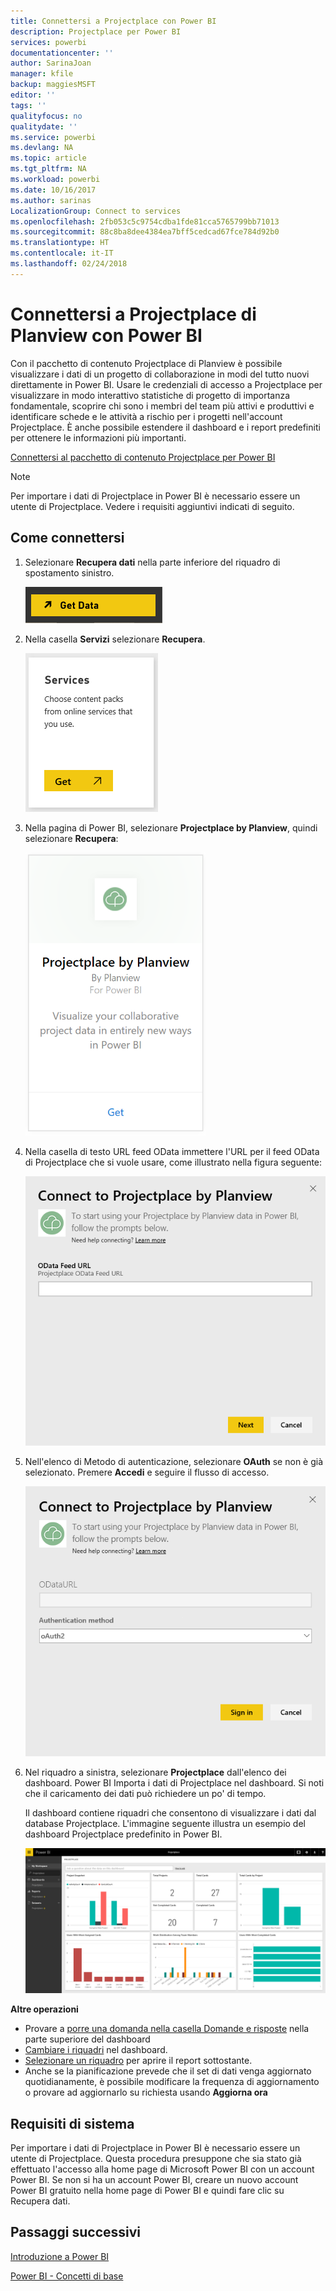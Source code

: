 ```yaml
---
title: Connettersi a Projectplace con Power BI
description: Projectplace per Power BI
services: powerbi
documentationcenter: ''
author: SarinaJoan
manager: kfile
backup: maggiesMSFT
editor: ''
tags: ''
qualityfocus: no
qualitydate: ''
ms.service: powerbi
ms.devlang: NA
ms.topic: article
ms.tgt_pltfrm: NA
ms.workload: powerbi
ms.date: 10/16/2017
ms.author: sarinas
LocalizationGroup: Connect to services
ms.openlocfilehash: 2fb053c5c9754cdba1fde81cca5765799bb71013
ms.sourcegitcommit: 88c8ba8dee4384ea7bff5cedcad67fce784d92b0
ms.translationtype: HT
ms.contentlocale: it-IT
ms.lasthandoff: 02/24/2018
---
```

# <a name="connect-to-projectplace-by-planview-with-power-bi"></a>Connettersi a Projectplace di Planview con Power BI
Con il pacchetto di contenuto Projectplace di Planview è possibile visualizzare i dati di un progetto di collaborazione in modi del tutto nuovi direttamente in Power BI. Usare le credenziali di accesso a Projectplace per visualizzare in modo interattivo statistiche di progetto di importanza fondamentale, scoprire chi sono i membri del team più attivi e produttivi e identificare schede e le attività a rischio per i progetti nell'account Projectplace. È anche possibile estendere il dashboard e i report predefiniti per ottenere le informazioni più importanti.

[Connettersi al pacchetto di contenuto Projectplace per Power BI](https://app.powerbi.com/getdata/services/projectplace)

>[!NOTE]
>Per importare i dati di Projectplace in Power BI è necessario essere un utente di Projectplace. Vedere i requisiti aggiuntivi indicati di seguito.

## <a name="how-to-connect"></a>Come connettersi
1. Selezionare **Recupera dati** nella parte inferiore del riquadro di spostamento sinistro.
   
    ![](media/service-connect-to-projectplace/get.png)
2. Nella casella **Servizi** selezionare **Recupera**.
   
    ![](media/service-connect-to-projectplace/services.png)
3. Nella pagina di Power BI, selezionare **Projectplace by Planview**, quindi selezionare **Recupera**:  
   
    ![](media/service-connect-to-projectplace/projectplace.png)
4. Nella casella di testo URL feed OData immettere l'URL per il feed OData di Projectplace che si vuole usare, come illustrato nella figura seguente:
   
    ![](media/service-connect-to-projectplace/params.png)
5. Nell'elenco di Metodo di autenticazione, selezionare **OAuth** se non è già selezionato. Premere **Accedi** e seguire il flusso di accesso.  
   
   ![](media/service-connect-to-projectplace/creds.png)
6. Nel riquadro a sinistra, selezionare **Projectplace** dall'elenco dei dashboard. Power BI Importa i dati di Projectplace nel dashboard. Si noti che il caricamento dei dati può richiedere un po' di tempo.  
   
    Il dashboard contiene riquadri che consentono di visualizzare i dati dal database Projectplace. L'immagine seguente illustra un esempio del dashboard Projectplace predefinito in Power BI.
   
    ![](media/service-connect-to-projectplace/dashboard.png)

**Altre operazioni**

* Provare a [porre una domanda nella casella Domande e risposte](power-bi-q-and-a.md) nella parte superiore del dashboard
* [Cambiare i riquadri](service-dashboard-edit-tile.md) nel dashboard.
* [Selezionare un riquadro](service-dashboard-tiles.md) per aprire il report sottostante.
* Anche se la pianificazione prevede che il set di dati venga aggiornato quotidianamente, è possibile modificare la frequenza di aggiornamento o provare ad aggiornarlo su richiesta usando **Aggiorna ora**

## <a name="system-requirements"></a>Requisiti di sistema
Per importare i dati di Projectplace in Power BI è necessario essere un utente di Projectplace. Questa procedura presuppone che sia stato già effettuato l'accesso alla home page di Microsoft Power BI con un account Power BI. Se non si ha un account Power BI, creare un nuovo account Power BI gratuito nella home page di Power BI e quindi fare clic su Recupera dati.

## <a name="next-steps"></a>Passaggi successivi
[Introduzione a Power BI](service-get-started.md)

[Power BI - Concetti di base](service-basic-concepts.md)

